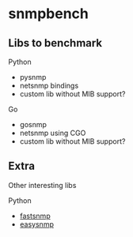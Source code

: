 # snmpbench

## Libs to benchmark

Python
- pysnmp
- netsnmp bindings
- custom lib without MIB support?

Go
- gosnmp
- netsnmp using CGO
- custom lib without MIB support?


## Extra

Other interesting libs

Python
- [fastsnmp](https://github.com/gescheit/fastsnmp)
- [easysnmp](https://github.com/fgimian/easysnmp)
